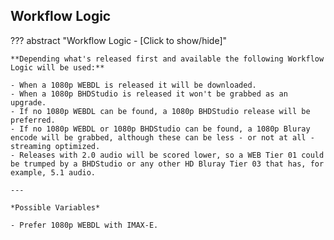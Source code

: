 ## Workflow Logic

??? abstract "Workflow Logic - [Click to show/hide]"

    **Depending what's released first and available the following Workflow Logic will be used:**

    - When a 1080p WEBDL is released it will be downloaded.
    - When a 1080p BHDStudio is released it won't be grabbed as an upgrade.
    - If no 1080p WEBDL can be found, a 1080p BHDStudio release will be preferred.
    - If no 1080p WEBDL or 1080p BHDStudio can be found, a 1080p Bluray encode will be grabbed, although these can be less - or not at all - streaming optimized.
    - Releases with 2.0 audio will be scored lower, so a WEB Tier 01 could be trumped by a BHDStudio or any other HD Bluray Tier 03 that has, for example, 5.1 audio.

    ---

    *Possible Variables*

    - Prefer 1080p WEBDL with IMAX-E.

